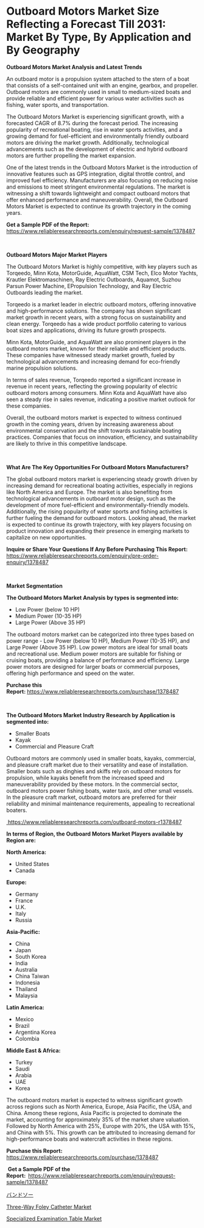 <p><h1>Outboard Motors Market Size Reflecting a Forecast Till 2031: Market By Type, By Application and By Geography</h1></p><p><strong>Outboard Motors Market Analysis and Latest Trends</strong></p>
<p><p>An outboard motor is a propulsion system attached to the stern of a boat that consists of a self-contained unit with an engine, gearbox, and propeller. Outboard motors are commonly used in small to medium-sized boats and provide reliable and efficient power for various water activities such as fishing, water sports, and transportation.</p><p>The Outboard Motors Market is experiencing significant growth, with a forecasted CAGR of 8.7% during the forecast period. The increasing popularity of recreational boating, rise in water sports activities, and a growing demand for fuel-efficient and environmentally friendly outboard motors are driving the market growth. Additionally, technological advancements such as the development of electric and hybrid outboard motors are further propelling the market expansion.</p><p>One of the latest trends in the Outboard Motors Market is the introduction of innovative features such as GPS integration, digital throttle control, and improved fuel efficiency. Manufacturers are also focusing on reducing noise and emissions to meet stringent environmental regulations. The market is witnessing a shift towards lightweight and compact outboard motors that offer enhanced performance and maneuverability. Overall, the Outboard Motors Market is expected to continue its growth trajectory in the coming years.</p></p>
<p><strong>Get a Sample PDF of the Report:&nbsp;</strong> <a href="https://www.reliableresearchreports.com/enquiry/request-sample/1378487">https://www.reliableresearchreports.com/enquiry/request-sample/1378487</a></p>
<p>&nbsp;</p>
<p><strong>Outboard Motors Major Market Players</strong></p>
<p><p>The Outboard Motors Market is highly competitive, with key players such as Torqeedo, Minn Kota, MotorGuide, AquaWatt, CSM Tech, Elco Motor Yachts, Krautler Elektromaschinen, Ray Electric Outboards, Aquamot, Suzhou Parsun Power Machine, EPropulsion Technology, and Ray Electric Outboards leading the market.</p><p>Torqeedo is a market leader in electric outboard motors, offering innovative and high-performance solutions. The company has shown significant market growth in recent years, with a strong focus on sustainability and clean energy. Torqeedo has a wide product portfolio catering to various boat sizes and applications, driving its future growth prospects.</p><p>Minn Kota, MotorGuide, and AquaWatt are also prominent players in the outboard motors market, known for their reliable and efficient products. These companies have witnessed steady market growth, fueled by technological advancements and increasing demand for eco-friendly marine propulsion solutions.</p><p>In terms of sales revenue, Torqeedo reported a significant increase in revenue in recent years, reflecting the growing popularity of electric outboard motors among consumers. Minn Kota and AquaWatt have also seen a steady rise in sales revenue, indicating a positive market outlook for these companies.</p><p>Overall, the outboard motors market is expected to witness continued growth in the coming years, driven by increasing awareness about environmental conservation and the shift towards sustainable boating practices. Companies that focus on innovation, efficiency, and sustainability are likely to thrive in this competitive landscape.</p></p>
<p>&nbsp;</p>
<p><strong>What Are The Key Opportunities For Outboard Motors Manufacturers?</strong></p>
<p><p>The global outboard motors market is experiencing steady growth driven by increasing demand for recreational boating activities, especially in regions like North America and Europe. The market is also benefiting from technological advancements in outboard motor design, such as the development of more fuel-efficient and environmentally-friendly models. Additionally, the rising popularity of water sports and fishing activities is further fueling the demand for outboard motors. Looking ahead, the market is expected to continue its growth trajectory, with key players focusing on product innovation and expanding their presence in emerging markets to capitalize on new opportunities.</p></p>
<p><strong>Inquire or Share Your Questions If Any Before Purchasing This Report:</strong> <a href="https://www.reliableresearchreports.com/enquiry/pre-order-enquiry/1378487">https://www.reliableresearchreports.com/enquiry/pre-order-enquiry/1378487</a></p>
<p>&nbsp;</p>
<p><strong>Market Segmentation</strong></p>
<p><strong>The Outboard Motors Market Analysis by types is segmented into:</strong></p>
<p><ul><li>Low Power (below 10 HP)</li><li>Medium Power (10-35 HP)</li><li>Large Power (Above 35 HP)</li></ul></p>
<p><p>The outboard motors market can be categorized into three types based on power range - Low Power (below 10 HP), Medium Power (10-35 HP), and Large Power (Above 35 HP). Low power motors are ideal for small boats and recreational use. Medium power motors are suitable for fishing or cruising boats, providing a balance of performance and efficiency. Large power motors are designed for larger boats or commercial purposes, offering high performance and speed on the water.</p></p>
<p><strong>Purchase this Report:&nbsp;</strong><a href="https://www.reliableresearchreports.com/purchase/1378487">https://www.reliableresearchreports.com/purchase/1378487</a></p>
<p>&nbsp;</p>
<p><strong>The Outboard Motors Market Industry Research by Application is segmented into:</strong></p>
<p><ul><li>Smaller Boats</li><li>Kayak</li><li>Commercial and Pleasure Craft</li></ul></p>
<p><p>Outboard motors are commonly used in smaller boats, kayaks, commercial, and pleasure craft market due to their versatility and ease of installation. Smaller boats such as dinghies and skiffs rely on outboard motors for propulsion, while kayaks benefit from the increased speed and maneuverability provided by these motors. In the commercial sector, outboard motors power fishing boats, water taxis, and other small vessels. In the pleasure craft market, outboard motors are preferred for their reliability and minimal maintenance requirements, appealing to recreational boaters.</p></p>
<p><a href="https://www.reliableresearchreports.com/outboard-motors-r1378487">&nbsp;https://www.reliableresearchreports.com/outboard-motors-r1378487</a></p>
<p><strong>In terms of Region, the Outboard Motors Market Players available by Region are:</strong></p>
<p>
    <p> <strong> North America: </strong>
        <ul>
            <li>United States</li>
            <li>Canada</li>
        </ul>
        </p> 
    <p> <strong> Europe: </strong>
        <ul>
            <li>Germany</li>
            <li>France</li>
            <li>U.K.</li>
            <li>Italy</li>
            <li>Russia</li>
        </ul>
        </p> 
    <p> <strong> Asia-Pacific: </strong>
        <ul>
            <li>China</li>
            <li>Japan</li>
            <li>South Korea</li>
            <li>India</li>
            <li>Australia</li>
            <li>China Taiwan</li>
            <li>Indonesia</li>
            <li>Thailand</li>
            <li>Malaysia</li>
        </ul>
        </p> 
    <p> <strong> Latin America: </strong>
        <ul>
            <li>Mexico</li>
            <li>Brazil</li>
            <li>Argentina Korea</li>
            <li>Colombia</li>
        </ul>
        </p> 
    <p> <strong> Middle East & Africa: </strong>
        <ul>
            <li>Turkey</li>
            <li>Saudi</li>
            <li>Arabia</li>
            <li>UAE</li>
            <li>Korea</li>
        </ul>
    </p>
    </p>
<p><p>The outboard motors market is expected to witness significant growth across regions such as North America, Europe, Asia Pacific, the USA, and China. Among these regions, Asia Pacific is projected to dominate the market, accounting for approximately 35% of the market share valuation. Followed by North America with 25%, Europe with 20%, the USA with 15%, and China with 5%. This growth can be attributed to increasing demand for high-performance boats and watercraft activities in these regions.</p></p>
<p><strong>Purchase this Report: </strong><a href="https://www.reliableresearchreports.com/purchase/1378487">https://www.reliableresearchreports.com/purchase/1378487</a></p>
<p>&nbsp;<strong>Get a Sample PDF of the Report:&nbsp;&nbsp;</strong><a href="https://www.reliableresearchreports.com/enquiry/request-sample/1378487">https://www.reliableresearchreports.com/enquiry/request-sample/1378487</a></p>
<p><strong></strong></p>
<p><p><a href="https://medium.com/@sashabeier2023/%E3%83%90%E3%83%B3%E3%83%89%E3%82%BD%E3%83%BC%E3%83%9E%E3%83%BC%E3%82%B1%E3%83%83%E3%83%88-2031%E5%B9%B4%E3%81%BE%E3%81%A7%E3%81%AE%E6%88%90%E5%8A%9F%E3%81%97%E3%81%9F%E3%83%93%E3%82%B8%E3%83%8D%E3%82%B9%E6%88%A6%E7%95%A5%E3%81%AE%E9%8D%B5-6c73d7948423">バンドソー</a></p><p><a href="https://www.linkedin.com/pulse/three-way-foley-catheter-market-furnish-information-size-by6ye?trackingId=idHM%2FGGXwPTS7kLRSZaiRg%3D%3D">Three-Way Foley Catheter Market</a></p><p><a href="https://www.linkedin.com/pulse/specialized-examination-table-market-size-furnishes-valuable-ghzhe?trackingId=NtcjrkzUnM5XOOa0cdJP%2BA%3D%3D">Specialized Examination Table Market</a></p></p>